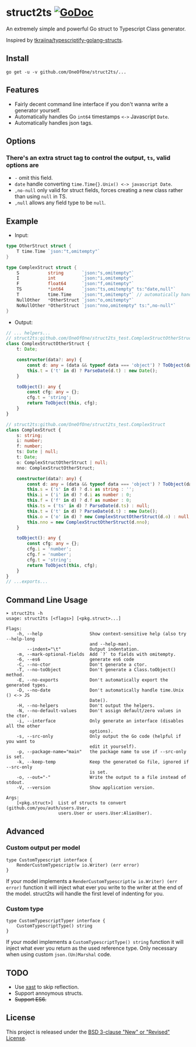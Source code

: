 # struct2ts [![GoDoc](https://godoc.org/github.com/OneOfOne/struct2ts?status.svg)](https://godoc.org/github.com/OneOfOne/struct2ts)

An extremely simple and powerful Go struct to Typescript Class generator.

Inspired by [tkrajina/typescriptify-golang-structs](https://github.com/tkrajina/typescriptify-golang-structs).

## Install

	go get -u -v github.com/OneOfOne/struct2ts/...

## Features

* Fairly decent command line interface if you don't wanna write a generator yourself.
* Automatically handles Go `int64` timestamps `<->` Javascript `Date`.
* Automatically handles json tags.

## Options

### There's an extra struct tag to control the output, `ts`, valid options are

* `-` omit this field.
* `date` handle converting `time.Time{}.Unix() <-> javascript Date`.
* `,no-null` only valid for struct fields, forces creating a new class rather than using `null` in TS.
* `,null` allows any field type to be `null`.

## Example

* Input:

```go
type OtherStruct struct {
	T time.Time `json:"t,omitempty"`
}

type ComplexStruct struct {
	S           string       `json:"s,omitempty"`
	I           int          `json:"i,omitempty"`
	F           float64      `json:"f,omitempty"`
	TS          *int64       `json:"ts,omitempty" ts:"date,null"`
	T           time.Time    `json:"t,omitempty"` // automatically handled
	NullOther   *OtherStruct `json:"o,omitempty"`
	NoNullOther *OtherStruct `json:"nno,omitempty" ts:",no-null"`
}
```

* Output:

```ts
// ... helpers...
// struct2ts:github.com/OneOfOne/struct2ts_test.ComplexStructOtherStruct
class ComplexStructOtherStruct {
	t: Date;

	constructor(data?: any) {
		const d: any = (data && typeof data === 'object') ? ToObject(data) : {};
		this.t = ('t' in d) ? ParseDate(d.t) : new Date();
	}

	toObject(): any {
		const cfg: any = {};
		cfg.t = 'string';
		return ToObject(this, cfg);
	}
}

// struct2ts:github.com/OneOfOne/struct2ts_test.ComplexStruct
class ComplexStruct {
	s: string;
	i: number;
	f: number;
	ts: Date | null;
	t: Date;
	o: ComplexStructOtherStruct | null;
	nno: ComplexStructOtherStruct;

	constructor(data?: any) {
		const d: any = (data && typeof data === 'object') ? ToObject(data) : {};
		this.s = ('s' in d) ? d.s as string : '';
		this.i = ('i' in d) ? d.i as number : 0;
		this.f = ('f' in d) ? d.f as number : 0;
		this.ts = ('ts' in d) ? ParseDate(d.ts) : null;
		this.t = ('t' in d) ? ParseDate(d.t) : new Date();
		this.o = ('o' in d) ? new ComplexStructOtherStruct(d.o) : null;
		this.nno = new ComplexStructOtherStruct(d.nno);
	}

	toObject(): any {
		const cfg: any = {};
		cfg.i = 'number';
		cfg.f = 'number';
		cfg.t = 'string';
		return ToObject(this, cfg);
	}
}
// ...exports...

```

## Command Line Usage

```
➤ struct2ts -h
usage: struct2ts [<flags>] [<pkg.struct>...]

Flags:
	-h, --help                  Show context-sensitive help (also try --help-long
								and --help-man).
		--indent="\t"           Output indentation.
	-m, --mark-optional-fields  Add `?` to fields with omitempty.
	-6, --es6                   generate es6 code
	-C, --no-ctor               Don't generate a ctor.
	-T, --no-toObject           Don't generate a Class.toObject() method.
	-E, --no-exports            Don't automatically export the generated types.
	-D, --no-date               Don't automatically handle time.Unix () <-> JS
								Date().
	-H, --no-helpers            Don't output the helpers.
	-N, --no-default-values     Don't assign default/zero values in the ctor.
	-i, --interface             Only generate an interface (disables all the other
								options).
	-s, --src-only              Only output the Go code (helpful if you want to
								edit it yourself).
	-p, --package-name="main"   the package name to use if --src-only is set.
	-k, --keep-temp             Keep the generated Go file, ignored if --src-only
								is set.
	-o, --out="-"               Write the output to a file instead of stdout.
	-V, --version               Show application version.

Args:
	[<pkg.struct>]  List of structs to convert (github.com/you/auth/users.User,
					users.User or users.User:AliasUser).

```

## Advanced

### Custom output per model

```golang
type CustomTypescript interface {
	RenderCustomTypescript(w io.Writer) (err error)
}
```
If your model implements a ```RenderCustomTypescript(w io.Writer) (err error)``` function it will inject what ever you 
write to the writer at the end of the model. struct2ts will handle the first level of indenting for you.


### Custom type

```golang
type CustomTypescriptTyper interface {
	CustomTypescriptType() string
}
```
If your model implements a ```CustomTypescriptType() string``` function it will inject what ever you 
return as the used reference type. Only necessary when using custom  ```json.(Un)Marshal``` code.


## TODO

* Use [xast](https://github.com/OneOfOne/xast) to skip reflection.
* Support annoymous structs.
* ~~Support ES6.~~

## License

This project is released under the [BSD 3-clause "New" or "Revised" License](https://github.com/golang/go/blob/master/LICENSE).
